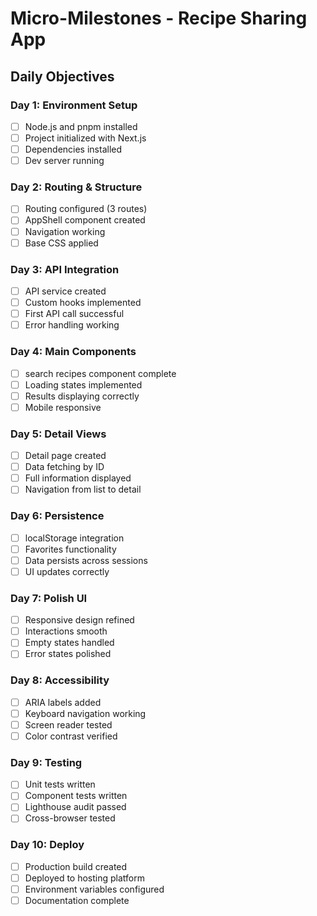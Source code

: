 # Micro-Milestones - Recipe Sharing App

## Daily Objectives

### Day 1: Environment Setup
- [ ] Node.js and pnpm installed
- [ ] Project initialized with Next.js
- [ ] Dependencies installed
- [ ] Dev server running

### Day 2: Routing & Structure
- [ ] Routing configured (3 routes)
- [ ] AppShell component created
- [ ] Navigation working
- [ ] Base CSS applied

### Day 3: API Integration
- [ ] API service created
- [ ] Custom hooks implemented
- [ ] First API call successful
- [ ] Error handling working

### Day 4: Main Components
- [ ] search recipes component complete
- [ ] Loading states implemented
- [ ] Results displaying correctly
- [ ] Mobile responsive

### Day 5: Detail Views
- [ ] Detail page created
- [ ] Data fetching by ID
- [ ] Full information displayed
- [ ] Navigation from list to detail

### Day 6: Persistence
- [ ] localStorage integration
- [ ] Favorites functionality
- [ ] Data persists across sessions
- [ ] UI updates correctly

### Day 7: Polish UI
- [ ] Responsive design refined
- [ ] Interactions smooth
- [ ] Empty states handled
- [ ] Error states polished

### Day 8: Accessibility
- [ ] ARIA labels added
- [ ] Keyboard navigation working
- [ ] Screen reader tested
- [ ] Color contrast verified

### Day 9: Testing
- [ ] Unit tests written
- [ ] Component tests written
- [ ] Lighthouse audit passed
- [ ] Cross-browser tested

### Day 10: Deploy
- [ ] Production build created
- [ ] Deployed to hosting platform
- [ ] Environment variables configured
- [ ] Documentation complete
